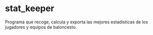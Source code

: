 # stat_keeper
Programa que recoge, calcula y exporta las mejores estadisticas de los jugadores y equipos de baloncesto. 
